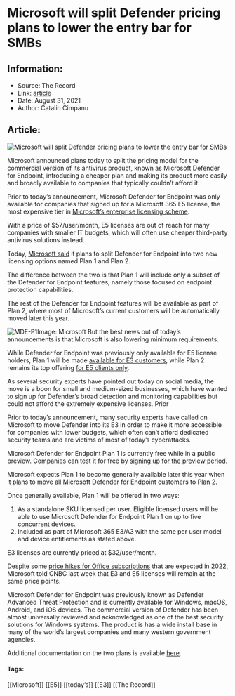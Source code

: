 # Microsoft will split Defender pricing plans to lower the entry bar for SMBs
### 

## Information:
+ Source: The Record
+ Link: [article](https://therecord.media/microsoft-will-split-defender-pricing-plans-to-lower-the-entry-bar-for-smbs/)
+ Date: August 31, 2021
+ Author: Catalin Cimpanu


## Article:
![Microsoft will split Defender pricing plans to lower the entry bar for SMBs](https://therecord.media/wp-content/uploads/2021/08/Microsoft-Defender.jpg)

Microsoft announced plans today to split the pricing model for the commercial version of its antivirus product, known as Microsoft Defender for Endpoint, introducing a cheaper plan and making its product more easily and broadly available to companies that typically couldn’t afford it.


Prior to today’s announcement, Microsoft Defender for Endpoint was only available for companies that signed up for a Microsoft 365 E5 license, the most expensive tier in [Microsoft’s enterprise licensing scheme](https://www.microsoft.com/en-us/microsoft-365/compare-microsoft-365-enterprise-plans?SilentAuth=1).


With a price of $57/user/month, E5 licenses are out of reach for many companies with smaller IT budgets, which will often use cheaper third-party antivirus solutions instead.


Today, [Microsoft said](https://techcommunity.microsoft.com/t5/microsoft-defender-for-endpoint/introducing-microsoft-defender-for-endpoint-plan-1/ba-p/2636641) it plans to split Defender for Endpoint into two new licensing options named Plan 1 and Plan 2.


The difference between the two is that Plan 1 will include only a subset of the Defender for Endpoint features, namely those focused on endpoint protection capabilities.


The rest of the Defender for Endpoint features will be available as part of Plan 2, where most of Microsoft’s current customers will be automatically moved later this year.


![MDE-P1](https://www-therecord.recfut.com/wp-content/uploads/2021/08/MDE-P1-1024x339.jpg)Image: Microsoft
But the best news out of today’s announcements is that Microsoft is also lowering minimum requirements.


While Defender for Endpoint was previously only available for E5 license holders, Plan 1 will be made [available for E3 customers](https://docs.microsoft.com/en-us/microsoft-365/security/defender-endpoint/mde-p1-setup-configuration?view=o365-worldwide#review-the-requirements), while Plan 2 remains its top offering [for E5 clients only](https://docs.microsoft.com/en-us/microsoft-365/security/defender-endpoint/minimum-requirements?view=o365-worldwide).


As several security experts have pointed out today on social media, the move is a boon for small and medium-sized businesses, which have wanted to sign up for Defender’s broad detection and monitoring capabilities but could not afford the extremely expensive licenses. Prior 





Prior to today’s announcement, many security experts have called on Microsoft to move Defender into its E3 in order to make it more accessible for companies with lower budgets, which often can’t afford dedicated security teams and are victims of most of today’s cyberattacks.





 



Microsoft Defender for Endpoint Plan 1 is currently free while in a public preview. Companies can test it for free by [signing up for the preview period](https://aka.ms/MDEP1trial).


Microsoft expects Plan 1 to become generally available later this year when it plans to move all Microsoft Defender for Endpoint customers to Plan 2.


Once generally available, Plan 1 will be offered in two ways:


1. As a standalone SKU licensed per user. Eligible licensed users will be able to use Microsoft Defender for Endpoint Plan 1 on up to five concurrent devices.
2. Included as part of Microsoft 365 E3/A3 with the same per user model and device entitlements as stated above.


E3 licenses are currently priced at $32/user/month.


Despite some [price hikes for Office subscriptions](https://www.cnbc.com/2021/08/19/microsoft-will-raise-office-365-business-subscription-prices-in-2022.html) that are expected in 2022, Microsoft told CNBC last week that E3 and E5 licenses will remain at the same price points.


Microsoft Defender for Endpoint was previously known as Defender Advanced Threat Protection and is currently available for Windows, macOS, Android, and iOS devices. The commercial version of Defender has been almost universally reviewed and acknowledged as one of the best security solutions for Windows systems. The product is has a wide install base in many of the world’s largest companies and many western government agencies.


Additional documentation on the two plans is available [here](https://docs.microsoft.com/en-us/microsoft-365/security/defender-endpoint/defender-endpoint-plan-1-2?view=o365-worldwide).





#### Tags:
[[Microsoft]] [[E5]] [[today’s]] [[E3]] [[The Record]]
